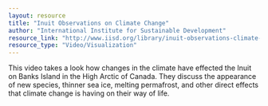 ```yaml
---
layout: resource
title: "Inuit Observations on Climate Change"
author: "International Institute for Sustainable Development"
resource_link: "http://www.iisd.org/library/inuit-observations-climate-change-full-length-versio..."
resource_type: "Video/Visualization"
---
```


This video takes a look how changes in the climate have effected the Inuit on Banks Island in the High Arctic of Canada. They discuss the appearance of new species, thinner sea ice, melting permafrost, and other direct effects that climate change is having on their way of life.